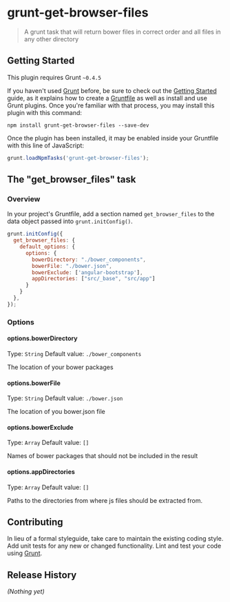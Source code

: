 # grunt-get-browser-files

> A grunt task that will return bower files in correct order and all files in any other directory

## Getting Started
This plugin requires Grunt `~0.4.5`

If you haven't used [Grunt](http://gruntjs.com/) before, be sure to check out the [Getting Started](http://gruntjs.com/getting-started) guide, as it explains how to create a [Gruntfile](http://gruntjs.com/sample-gruntfile) as well as install and use Grunt plugins. Once you're familiar with that process, you may install this plugin with this command:

```shell
npm install grunt-get-browser-files --save-dev
```

Once the plugin has been installed, it may be enabled inside your Gruntfile with this line of JavaScript:

```js
grunt.loadNpmTasks('grunt-get-browser-files');
```

## The "get_browser_files" task

### Overview
In your project's Gruntfile, add a section named `get_browser_files` to the data object passed into `grunt.initConfig()`.

```js
grunt.initConfig({
  get_browser_files: {
    default_options: {
      options: {
        bowerDirectory: "./bower_components",
        bowerFile: "./bower.json",
        bowerExclude: ['angular-bootstrap'],
        appDirectories: ["src/_base", "src/app"]
      }
    }
  },
});
```

### Options

#### options.bowerDirectory
Type: `String`
Default value: `./bower_components`

The location of your bower packages

#### options.bowerFile
Type: `String`
Default value: `./bower.json`

The location of you bower.json file

#### options.bowerExclude
Type: `Array`
Default value: `[]`

Names of bower packages that should not be included in the result

#### options.appDirectories
Type: `Array`
Default value: `[]`

Paths to the directories from where js files should be extracted from.

## Contributing
In lieu of a formal styleguide, take care to maintain the existing coding style. Add unit tests for any new or changed functionality. Lint and test your code using [Grunt](http://gruntjs.com/).

## Release History
_(Nothing yet)_
